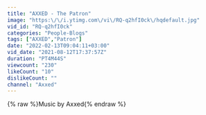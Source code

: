 ```yaml
---
title: "AXXED - The Patron"
image: "https:\/\/i.ytimg.com\/vi\/RQ-q2hfI0ck\/hqdefault.jpg"
vid_id: "RQ-q2hfI0ck"
categories: "People-Blogs"
tags: ["AXXED","Patron"]
date: "2022-02-13T09:04:11+03:00"
vid_date: "2021-08-12T17:37:57Z"
duration: "PT4M44S"
viewcount: "230"
likeCount: "10"
dislikeCount: ""
channel: "Axxed"
---
```

{% raw %}Music by Axxed{% endraw %}

